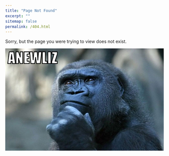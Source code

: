 ```yaml
---
title: "Page Not Found"
excerpt: ""
sitemap: false
permalink: /404.html
---
```


Sorry, but the page you were trying to view does not exist.

![](/images/thinking_gorilla.png)
